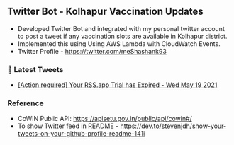 ## Twitter Bot - Kolhapur Vaccination Updates
- Developed Twitter Bot and integrated with my personal twitter account to post a tweet if any vaccination slots are available in Kolhapur district.
- Implemented this using Using AWS Lambda with CloudWatch Events.
- Twitter Profile - https://twitter.com/meShashank93

### 📱 Latest Tweets

<!-- TWITTER:START -->
- [[Action required] Your RSS.app Trial has Expired - Wed May 19 2021](https://rss.app)
<!-- TWITTER:END -->

### Reference
- CoWIN Public API: https://apisetu.gov.in/public/api/cowin#/
- To show Twitter feed in README - https://dev.to/stevenjdh/show-your-tweets-on-your-github-profile-readme-141i
